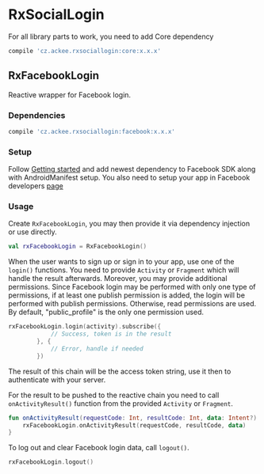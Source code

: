 # RxSocialLogin

For all library parts to work, you need to add Core dependency

```groovy
compile 'cz.ackee.rxsociallogin:core:x.x.x'
```

## RxFacebookLogin
Reactive wrapper for Facebook login.

### Dependencies
```groovy
compile 'cz.ackee.rxsociallogin:facebook:x.x.x'
```

### Setup
Follow [Getting started](https://developers.facebook.com/docs/facebook-login/android/) and add newest dependency to Facebook SDK along with AndroidManifest setup. You also need to setup your app in Facebook developers [page](https://developers.facebook.com/apps) 

### Usage
Create `RxFacebookLogin`, you may then provide it via dependency injection or use directly.

```kotlin
val rxFacebookLogin = RxFacebookLogin()
```

When the user wants to sign up or sign in to your app, use one of the `login()` functions. You need to provide `Activity` or `Fragment` which will handle the result afterwards. Moreover, you may provide additional permissions. Since Facebook login may be performed with only one type of permissions, if at least one publish permission is added, the login will be performed with publish permissions. Otherwise, read permissions are used. By default, "public_profile" is the only one permission used.

```kotlin
rxFacebookLogin.login(activity).subscribe({
            // Success, token is in the result
        }, {
            // Error, handle if needed
        })
```

The result of this chain will be the access token string, use it then to authenticate with your server.

For the result to be pushed to the reactive chain you need to call `onActivityResult()` function from the provided `Activity` or `Fragment`.

```kotlin
fun onActivityResult(requestCode: Int, resultCode: Int, data: Intent?) {
    rxFacebookLogin.onActivityResult(requestCode, resultCode, data)
}
```

To log out and clear Facebook login data, call `logout()`.

```kotlin
rxFacebookLogin.logout()
```